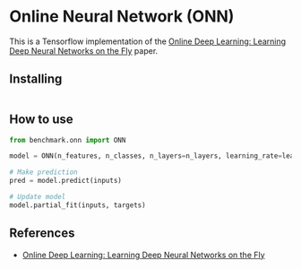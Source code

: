 # Online Neural Network (ONN)

This is a Tensorflow implementation of the [Online Deep Learning: Learning Deep Neural Networks on the Fly](https://arxiv.org/abs/1711.03705) paper.

## Installing
```

```

## How to use
```python
from benchmark.onn import ONN

model = ONN(n_features, n_classes, n_layers=n_layers, learning_rate=learning_rate)

# Make prediction
pred = model.predict(inputs)

# Update model
model.partial_fit(inputs, targets)

```

## References
- [Online Deep Learning: Learning Deep Neural Networks on the Fly](https://arxiv.org/abs/1711.03705)
